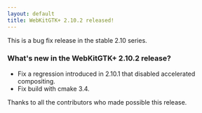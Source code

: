 ```yaml
---
layout: default
title: WebKitGTK+ 2.10.2 released!
---
```


This is a bug fix release in the stable 2.10 series.

### What's new in the WebKitGTK+ 2.10.2 release?

 - Fix a regression introduced in 2.10.1 that disabled accelerated compositing.
 - Fix build with cmake 3.4.

Thanks to all the contributors who made possible this release.
